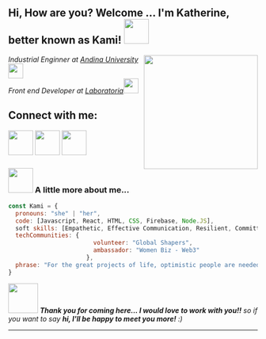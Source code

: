 <h2> Hi, How are you? Welcome ... I'm Katherine, better known as Kami! <img src="https://media3.giphy.com/media/6b8kW7l6lHzIk8nxUA/giphy.gif?cid=ecf05e47mq01qajn24lyajrdj6yqmn7nbfh38bfv1mplng5d&rid=giphy.gif&ct=s" width="50"></h2>
<img align='right' src="https://media4.giphy.com/media/NZLBlBdkhdlTvCHhF8/giphy.gif?cid=ecf05e4786u5xtcxdqa73znjute3u3kfn2onmeay5ycic32h&rid=giphy.gif&ct=s" width="230">
<p><em> Industrial Enginner at <a href="https://www.uandina.edu.pe/"> Andina University </a><img src="https://media4.giphy.com/media/iDsyZBoaRBdtvY4I8F/giphy.gif?cid=ecf05e479vcrp22rjtyr14r5yv5cnxjnff2cpm6jy5lf8dcx&rid=giphy.gif&ct=s" width="30"></br> Front end Developer at <a href="https://www.laboratoria.la/">Laboratoria</a><img src="https://media3.giphy.com/media/iDaCeaKrHhUI1I8e2b/giphy.gif?cid=ecf05e47omt23907u927x1d8jmpd1ig05ushn7zzkspndgvk&rid=giphy.gif&ct=s" width="30"> 
</em></p>

## Connect with me:

<p align="start">
<p justify-content="space-betwen">
<a href = "https://www.linkedin.com/in/katherine-milagros-quispe-pantoja-a563b51b2/"> <img src="https://cdn-icons-png.flaticon.com/512/725/725337.png" width="50"/></a>
<a href = "katherine.quispepantoja@gmail.com"> <img src="https://cdn-icons-png.flaticon.com/512/324/324123.png" width="50"/></a>
<a href = "https://twitter.com/LatechKami"> <img src="https://cdn-icons-png.flaticon.com/512/2335/2335289.png" width="50"/> </a>
</p>


### <img src="https://media0.giphy.com/media/cMPNojQH2tB3v7NnCt/giphy.gif" width="50"> A little more about me...  

```javascript
const Kami = {
  pronouns: "she" | "her",
  code: [Javascript, React, HTML, CSS, Firebase, Node.JS],
  soft skills: [Empathetic, Effective Communication, Resilient, Committed],
  techCommunities: {
                        volunteer: "Global Shapers",
                        ambassador: "Women Biz - Web3"
                      },
  phrase: "For the great projects of life, optimistic people are needed!!"
}
```

<img src="https://media1.giphy.com/media/KbGb9rkQQM1h18iI63/giphy.gif" width="60"> <em><b>Thank you for coming here... I would love to work with you!!</b> so if you want to say <b>hi, I'll be happy to meet you more!</b> :)</em>

---


<!--
**Kami17LA/Kami17LA** is a ✨ _special_ ✨ repository because its `README.md` (this file) appears on your GitHub profile.

Here are some ideas to get you started:

- 🔭 I’m currently working on ...
- 🌱 I’m currently learning ...
- 👯 I’m looking to collaborate on ...
- 🤔 I’m looking for help with ...
- 💬 Ask me about ...
- 📫 How to reach me: ...
- 😄 Pronouns: ...
- ⚡ Fun fact: ...
-->
